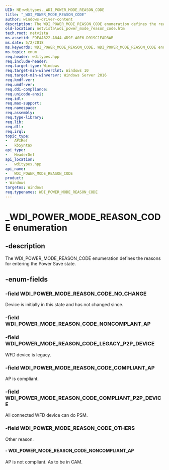 ```yaml
---
UID: NE:wditypes._WDI_POWER_MODE_REASON_CODE
title: "_WDI_POWER_MODE_REASON_CODE"
author: windows-driver-content
description: The WDI_POWER_MODE_REASON_CODE enumeration defines the reasons for entering the Power Save state.
old-location: netvista\wdi_power_mode_reason_code.htm
tech.root: netvista
ms.assetid: F9FAA622-A844-4D9F-A0E6-D919C1FAD3AB
ms.date: 5/2/2018
ms.keywords: WDI_POWER_MODE_REASON_CODE, WDI_POWER_MODE_REASON_CODE enumeration [Network Drivers Starting with Windows Vista], WDI_POWER_MODE_REASON_CODE_COMPLIANT_AP, WDI_POWER_MODE_REASON_CODE_COMPLIANT_P2P_DEVICE, WDI_POWER_MODE_REASON_CODE_LEGACY_P2P_DEVICE, WDI_POWER_MODE_REASON_CODE_NONCOMPLIANT_AP, WDI_POWER_MODE_REASON_CODE_NO_CHANGE, WDI_POWER_MODE_REASON_CODE_OTHERS, _WDI_POWER_MODE_REASON_CODE, netvista.wdi_power_mode_reason_code, netvista.wifi_power_mode_reason_code, wditypes/WDI_POWER_MODE_REASON_CODE, wditypes/WDI_POWER_MODE_REASON_CODE_COMPLIANT_AP, wditypes/WDI_POWER_MODE_REASON_CODE_COMPLIANT_P2P_DEVICE, wditypes/WDI_POWER_MODE_REASON_CODE_LEGACY_P2P_DEVICE, wditypes/WDI_POWER_MODE_REASON_CODE_NONCOMPLIANT_AP, wditypes/WDI_POWER_MODE_REASON_CODE_NO_CHANGE, wditypes/WDI_POWER_MODE_REASON_CODE_OTHERS
ms.topic: enum
req.header: wditypes.hpp
req.include-header: 
req.target-type: Windows
req.target-min-winverclnt: Windows 10
req.target-min-winversvr: Windows Server 2016
req.kmdf-ver: 
req.umdf-ver: 
req.ddi-compliance: 
req.unicode-ansi: 
req.idl: 
req.max-support: 
req.namespace: 
req.assembly: 
req.type-library: 
req.lib: 
req.dll: 
req.irql: 
topic_type:
-	APIRef
-	kbSyntax
api_type:
-	HeaderDef
api_location:
-	wditypes.hpp
api_name:
-	WDI_POWER_MODE_REASON_CODE
product:
- Windows
targetos: Windows
req.typenames: WDI_POWER_MODE_REASON_CODE
---
```


# _WDI_POWER_MODE_REASON_CODE enumeration


## -description


The WDI_POWER_MODE_REASON_CODE enumeration defines the reasons for entering the Power Save state.


## -enum-fields




### -field WDI_POWER_MODE_REASON_CODE_NO_CHANGE

Device is initially in this state and has not changed since.


### -field WDI_POWER_MODE_REASON_CODE_NONCOMPLANT_AP


### -field WDI_POWER_MODE_REASON_CODE_LEGACY_P2P_DEVICE

WFD device is legacy.


### -field WDI_POWER_MODE_REASON_CODE_COMPLIANT_AP

AP is compliant.


### -field WDI_POWER_MODE_REASON_CODE_COMPLIANT_P2P_DEVICE

All connected WFD device can do PSM.


### -field WDI_POWER_MODE_REASON_CODE_OTHERS

Other reason.


#### - WDI_POWER_MODE_REASON_CODE_NONCOMPLIANT_AP

AP is not compliant. As to be in CAM.

